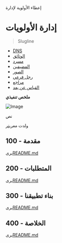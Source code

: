 إعطاء الأولوية لإدارة

# إدارة الأولويات

> Slugline

-   [DNS](./DNS.md)
-   [الوثائق](./DOCUMENTATION.md)
-   [مسرد](./GLOSSARY.md)
-   [المضيفين](./HOSTS.md)
-   [الصور](./IMAGES.md)
-   [رجل فرعي](./PODMAN.md)
-   [مراجع](./REFERENCES.md)
-   [القياس عن بعد](./TELEMETRY.md)

**ملخص تنفيذي**

![Image](https://github.com/user-attachments/assets/ada20b49-048b-4cdf-85f1-7b832c8458af)

نص

ولدت مع[ريتر](https://app.rytr.me)

## 100 - مقدمة

يرى[README.md](./100/README.md)

## 200 - المتطلبات

يرى[README.md](./200/README.md)

## 300 - بناء تطبيقنا

يرى[README.md](./300/README.md)

## 400 - الخلاصة

يرى[README.md](./400/README.md)
